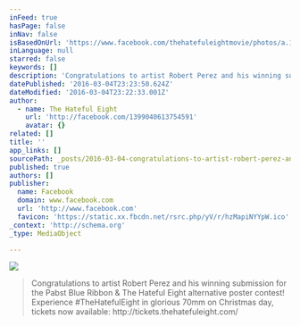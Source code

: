 ```yaml
---
inFeed: true
hasPage: false
inNav: false
isBasedOnUrl: 'https://www.facebook.com/thehatefuleightmovie/photos/a.1426517454340240.1073741828.1399040613754591/1538228329835818/?type=3&theater'
inLanguage: null
starred: false
keywords: []
description: 'Congratulations to artist Robert Perez and his winning submission for the Pabst Blue Ribbon & The Hateful Eight alternative poster contest! Experience #TheHatefulEight in glorious 70mm on Christmas day, tickets now available: http://tickets.thehatefuleight.com/'
datePublished: '2016-03-04T23:23:50.624Z'
dateModified: '2016-03-04T23:22:33.001Z'
author:
  - name: The Hateful Eight
    url: 'http://facebook.com/1399040613754591'
    avatar: {}
related: []
title: ''
app_links: []
sourcePath: _posts/2016-03-04-congratulations-to-artist-robert-perez-and-his-winning-submi.md
published: true
authors: []
publisher:
  name: Facebook
  domain: www.facebook.com
  url: 'http://www.facebook.com'
  favicon: 'https://static.xx.fbcdn.net/rsrc.php/yV/r/hzMapiNYYpW.ico'
_context: 'http://schema.org'
_type: MediaObject

---
```

![](https://the-grid-user-content.s3-us-west-2.amazonaws.com/e57c6b5a-5196-495e-8f8c-7b7d4259acca.jpg)

> Congratulations to artist Robert Perez and his winning submission for the Pabst Blue Ribbon & The Hateful Eight alternative poster contest&excl; Experience &num;TheHatefulEight in glorious 70mm on Christmas day&comma; tickets now available&colon; http&colon;&sol;&sol;tickets&period;thehatefuleight&period;com&sol;